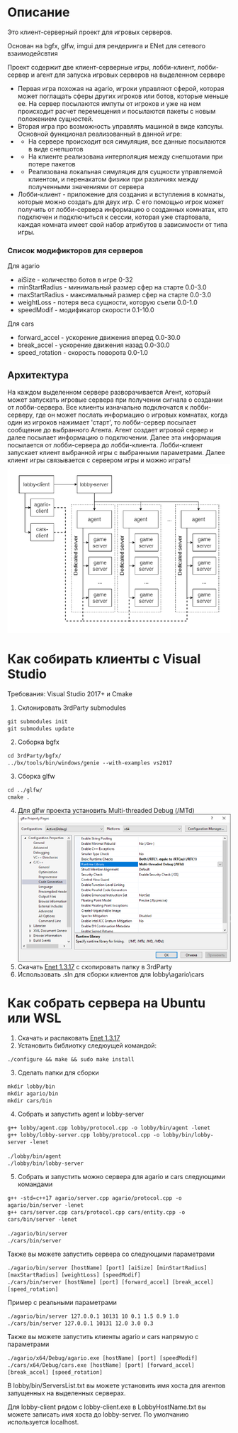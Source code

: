 # Описание
Это клиент-серверный проект для игровых серверов.

Основан на bgfx, glfw, imgui для рендеринга и ENet для сетевого взаимодейсвтия

Проект содержит две клиент-серверные игры, лобби-клиент, лобби-сервер и агент для запуска игровых серверов на выделенном сервере 
- Первая игра похожая на agario, игроки управляют сферой, которая может поглащать сферы других игроков или ботов, которые меньше ее. На сервер посылаются импуты от игроков и уже на нем происходит расчет перемещения и посылаются пакеты с новым положением сущностей.
- Вторая игра про возможность управлять машиной в виде капсулы. Основной функционал реализованный в данной игре: 
- - На сервере происходит вся симуляция, все данные посылаются в виде снепшотов
- - На клиенте реализована интерполяция между снепшотами при потере пакетов
- - Реализована локальная симуляция для сущности управляемой клиентом, и перенакатом физики при различиях между полученными значениями от сервера
- Лобби-клиент - приложение для создания и вступления в комнаты, которые можно создать для двух игр. С его помощью игрок может получить от лобби-сервера информацию о созданных комнатах, кто подключен и подключиться к сессии, которая уже стартовала, каждая комната имеет свой набор атрибутов в зависимости от типа игры.

### Список модификторов для серверов

Для agario
- aiSize - количество ботов в игре 0-32
- minStartRadius - минимальный размер сфер на старте 0.0-3.0
- maxStartRadius - максимальный размер сфер на старте 0.0-3.0
- weightLoss - потеря веса сущности, которую съели 0.0-1.0
- speedModif - модификатор скорости 0.1-10.0

Для cars
- forward_accel - ускорение движения вперед 0.0-30.0
- break_accel - ускорение движения назад 0.0-30.0
- speed_rotation - скорость поворота 0.0-1.0

## Архитектура
На каждом выделенном сервере разворачивается Агент, который может запускать игровые сервера при получении сигнала о создании от лобби-сервера. Все клиенты изначально подключатся к лобби-серверу, где он может послать информацию о игровых комнатах, когда один из игроков нажимает 'старт', то лобби-сервер посылает сообщение до выбранного Агента. Агент создает игровой сервер и далее посылает информацию о подключении. Далее эта информация посылается от лобби-сервера до лобби-клиента. Лобби-клиент запускает клиент выбранной игры с выбранными параметрами. Далее клиент игры связывается с сервером игры и можно играть! 
![Architecture](./images/architecture.png)

# Как собирать клиенты с Visual Studio
Требования: Visual Studio 2017+ и Cmake
1. Склонировать 3rdParty submodules
```
git submodules init
git submodules update
```
2. Соборка bgfx
```
cd 3rdParty/bgfx/
../bx/tools/bin/windows/genie --with-examples vs2017
```
3. Сборка glfw
```
cd ../glfw/
cmake .
```
4. Для glfw проекта установить Multi-threaded Debug (/MTd)
![project properties](./images/glfw-prop.png)
5. Скачать [Enet 1.3.17](http://enet.bespin.org/Downloads.html) с скопировать папку в 3rdParty
6. Использовать .sln для сборки клиентов для lobby\agario\cars

# Как собрать сервера на Ubuntu или WSL
1. Скачать и распаковать [Enet 1.3.17](http://enet.bespin.org/Downloads.html)
2. Установить библиотку следюущей командой:
```
./configure && make && sudo make install
```
3. Сделать папки для сборки
```
mkdir lobby/bin
mkdir agario/bin
mkdir cars/bin
```
4. Собрать и запустить agent и lobby-server 
```
g++ lobby/agent.cpp lobby/protocol.cpp -o lobby/bin/agent -lenet
g++ lobby/lobby-server.cpp lobby/protocol.cpp -o lobby/bin/lobby-server -lenet

./lobby/bin/agent
./lobby/bin/lobby-server
```
5. Собрать и запустить можно сервера для agario и cars следующими командами
```
g++ -std=c++17 agario/server.cpp agario/protocol.cpp -o agario/bin/server -lenet
g++ cars/server.cpp cars/protocol.cpp cars/entity.cpp -o cars/bin/server -lenet

./agario/bin/server
./cars/bin/server
```
Также вы можете запустить сервера со следующими параметрами
```
./agario/bin/server [hostName] [port] [aiSize] [minStartRadius] [maxStartRadius] [weightLoss] [speedModif]
./cars/bin/server [hostName] [port] [forward_accel] [break_accel] [speed_rotation]
```
Пример с реальными параметрами
```
./agario/bin/server 127.0.0.1 10131 10 0.1 1.5 0.9 1.0
./cars/bin/server 127.0.0.1 10131 12.0 3.0 0.3
```
Также вы можете запустить клиенты agario и cars напрямую с параметрами
```
./agario/x64/Debug/agario.exe [hostName] [port] [speedModif]
./cars/x64/Debug/cars.exe [hostName] [port] [forward_accel] [break_accel] [speed_rotation]
```

В lobby/bin/ServersList.txt вы можете установить имя хоста для агентов запущенных на выделенных серверах.

Для lobby-client рядом с lobby-client.exe в LobbyHostName.txt вы можете записать имя хоста до lobby-server. По умолчанию используется localhost. 
